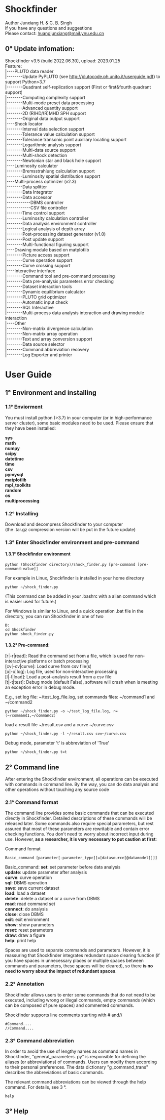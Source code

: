 # Shockfinder

Author Junxiang H. & C. B. Singh<br>
If you have any questions and suggestions<br>
Please contact: huangjunxiang@mail.ynu.edu.cn

## 0° Update infomation:

Shockfinder v3.5 (build 2022.06.30), upload: 2023.01.25<br>
Feature:<br>
|----PLUTO data reader<br>
|--------Update PyPLUTO (see http://plutocode.ph.unito.it/userguide.pdf) to support Python>3.7<br>
|--------Quadrant self-replication support (First or first&fourth quadrant support)<br>
|--------Computing complexity support<br>
|--------Multi-mode preset data processing<br>
|--------Advanced quantity support<br>
|--------2D (R)HD/(R)MHD SPH support<br>
|--------Original data output support<br>
|----Shock locator<br>
|--------Interval data selection support<br>
|--------Tolerance value calculation support<br>
|--------Tolerance transonic point auxiliary locating support<br>
|--------Logarithmic analysis support<br>
|--------Multi-data source support<br>
|--------Multi-shock detection<br>
|--------Newtonian star and black hole support<br>
|----Luminosity calculator<br>
|--------Bremsstrahlung calculation support<br>
|--------Luminosity spatial distribution support<br>
|----Multi-process optimizer (v2.3)<br>
|--------Data splitter<br>
|--------Data Integrator<br>
|--------Data accessor<br>
|------------DBMS controller<br>
|------------CSV file controller<br>
|--------Time control support<br>
|--------Luminosity calculation controller<br>
|--------Data analysis environment controller<br>
|--------Logical analysis of depth array<br>
|--------Post-processing dataset generator (v1.0)<br>
|--------Post update support<br>
|--------Multi-functional figuring support<br>
|----Drawing module based on matplotlib<br>
|--------Picture access support<br>
|--------Curve operation support<br>
|--------Curve crossing support<br>
|----Interactive interface<br>
|--------Command tool and pre-command processing<br>
|--------Data pre-analysis parameters error checking<br>
|--------Dataset interaction tools<br>
|--------Dynamic equilibrium calculator<br>
|--------PLUTO grid optimizer<br>
|--------Automatic input check<br>
|--------SQL Interactive<br>
|--------Multi-process data analysis interaction and drawing module interaction<br>
|----Other<br>
|--------Non-matrix divergence calculation<br>
|--------Non-matrix array operation<br>
|--------Text and array conversion support<br>
|--------Data source selector<br>
|--------Command abbreviation recovery<br>
|--------Log Exporter and printer<br>

# User Guide

## 1° Environment and installing

###  1.1° Enviorment
You must install python (>3.7) in your computer (or in high-performance server cluster), some basic modules need to be used. Please ensure that they have been installed:

**sys<br>
math<br>
numpy<br>
scipy<br>
datetime<br>
time<br>
csv<br>
pymysql<br>
matplotlib<br>
mpl_toolkits<br>
random<br>
os<br>
multiprocessing**

### 1.2° Installing
Download and decompress Shockfinder to your computer<br>
(the .tar.gz compression version will be put in the future update)

### 1.3° Enter Shockfinder environment and pre-command

#### 1.3.1° Shockfinder environment

```shell
python (Shockfinder directory)/shock_finder.py [pre-command [pre-command-value]]
```

For example in Linux, Shockfinder is installed in your home directory<br>
```shell
python ~/shock_finder.py
```
(This command can be added in your .bashrc with a alian command which is easier used for future.)

For Windows is similar to Linux, and a quick operation .bat file in the directory, you can run Shockfinder in one of two<br>
```shell
D:
cd Shockfinder
python shock_finder.py
```

#### 1.3.2° Pre-command:

[r|-r|read]: Read the command set from a file, which is used for non-interactive platforms or batch processing<br>
[cv|-cv|curve]: Load curve from csv file(s)<br>
[o|-o|log]: Log file, used for non-interactive processing<br>
[l|-l|load]: Load a post-analysis result from a csv file<br>
[t|-t|test]: Debug mode (default False), software will crash when is meeting an exception error in debug mode.

E.g., set log file: ~/test_log_file.log, set commands files: ~/command1 and ~/command2<br>
```shell
python ~/shock_finder.py -o ~/test_log_file.log, r=(~/command1,~/command2)
```
load a result file ~/result.csv and a curve ~/curve.csv<br>
```shell
python ~/shock_finder.py -l ~/result.csv cv=~/curve.csv
```
Debug mode, parameter 't' is abbreviation of 'True'<br>
```shell
python ~/shock_finder.py t=t
```

## 2° Command line

After entering the Shockfinder environment, all operations can be executed with commands in command line. By the way, you can do data analysis and other operations without touching any source code<br>

### 2.1° Command format

The command line provides some basic commands that can be executed directly in Shockfinder. Detailed descriptions of these commands will be released later. Some commands also require special parameters, but rest assured that most of these parameters are rewritable and contain error checking functions. You don't need to worry about incorrect input during use. However, **as a researcher, it is very necessary to put caution at first**:

Command format
```shell
Basic_command [parameter[-parameter_type][=[datasource[@datamodel]]]]
```

Basic_command:
**set**: set parameter before data analysis<br>
**update**: update parameter after analysis<br>
**curve**: curve operation<br>
**sql**: DBMS operation<br>
**save**: save current dataset<br>
**load**: load a dataset<br>
**delete**: delete a dataset or a curve from DBMS<br>
**read**: read command set<br>
**connect**: do analysis<br>
**close**: close DBMS<br>
**exit**: exit environment<br>
**show**: show parameters<br>
**reset**: reset parameters<br>
**draw**: draw a figure<br>
**help**: print help

Spaces are used to separate commands and parameters. However, it is reassuring that Shockfinder integrates redundant space clearing function (if you have spaces in unnecessary places or multiple spaces between commands and parameters, these spaces will be cleared), so there **is no need to worry about the impact of redundant spaces**.

### 2.2° Annotation

Shockfinder allows users to enter some commands that do not need to be executed, including wrong or illegal commands, empty commands (which can be composed of pure spaces) and commented commands.

Shockfinder supports line comments starting with # and//<br>
```shell
#Command....
//Command....
```

### 2.3° Command abbreviation

In order to avoid the use of lengthy names as command names in Shockfinder, "general_parameters. py" is responsible for defining the aliases (or abbreviations) of commands. Users can modify them according to their personal preferences. The data dictionary "g_command_trans" describes the abbreviations of basic commands.

The relevant command abbreviations can be viewed through the help command. For details, see 3 °.
```shell
help
```

## 3° Help

